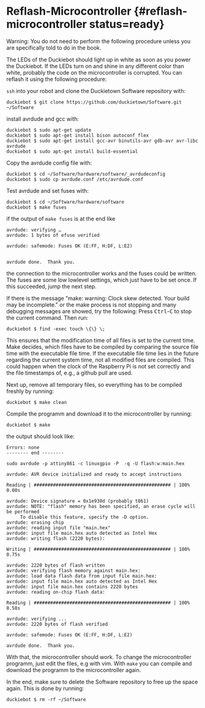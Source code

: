 # Reflash-Microcontroller {#reflash-microcontroller status=ready}

Warning: You do not need to perform the following procedure unless you are specifically told to do in the book.

The LEDs of the Duckiebot should light up in white as soon as you power the Duckiebot. If the LEDs turn on and shine in any different color than white, probably the code on the microcontroller is corrupted. You can reflash it using the following procedure:

`ssh` into your robot and clone the Duckietown Software repository with:

    duckiebot $ git clone https://github.com/duckietown/Software.git ~/Software

install avrdude and gcc with:

    duckiebot $ sudo apt-get update
    duckiebot $ sudo apt-get install bison autoconf flex
    duckiebot $ sudo apt-get install gcc-avr binutils-avr gdb-avr avr-libc avrdude
    duckiebot $ sudo apt-get install build-essential

Copy the avrdude config file with:

    duckiebot $ cd ~/Software/hardware/software/_avrdudeconfig
    duckiebot $ sudo cp avrdude.conf /etc/avrdude.conf

Test avrdude and set fuses with:

    duckiebot $ cd ~/Software/hardware/software
    duckiebot $ make fuses

if the output of `make fuses` is at the end like

    avrdude: verifying …
    avrdude: 1 bytes of efuse verified

    avrdude: safemode: Fuses OK (E:FF, H:DF, L:E2)


    avrdude done.  Thank you.

the connection to the microcontroller works and the fuses could be written. The fuses are some low lowlevel settings, which just have to be set once. If this succeeded, jump the next step.

If there is the message "make: warning: Clock skew detected. Your build may be incomplete." or the make process is not stopping and many debugging messages are showed, try the following:
Press <kbd>Ctrl</kbd>-<kbd>C</kbd> to stop the current command. Then run:

    duckiebot $ find -exec touch \{\} \;

This ensures that the modification time of all files is set to the current time. Make decides, which files have to be compiled by comparing the source file time with the executable file time. If the executable file time lies in the future regarding the current system time, not all modified files are compiled. This could happen when the clock of the Raspberry Pi is not set correctly and the file timestamps of, e.g., a github pull are used.

Next up, remove all temporary files, so everything has to be compiled freshly by running:

    duckiebot $ make clean

Compile the programm and download it to the microcontroller by running:

    duckiebot $ make

the output should look like:

    Errors: none
    -------- end --------

    sudo avrdude -p attiny861 -c linuxgpio -P  -q -U flash:w:main.hex

    avrdude: AVR device initialized and ready to accept instructions

    Reading | ################################################## | 100% 0.00s

    avrdude: Device signature = 0x1e930d (probably t861)
    avrdude: NOTE: "flash" memory has been specified, an erase cycle will be performed
         To disable this feature, specify the -D option.
    avrdude: erasing chip
    avrdude: reading input file "main.hex"
    avrdude: input file main.hex auto detected as Intel Hex
    avrdude: writing flash (2220 bytes):

    Writing | ################################################## | 100% 0.75s

    avrdude: 2220 bytes of flash written
    avrdude: verifying flash memory against main.hex:
    avrdude: load data flash data from input file main.hex:
    avrdude: input file main.hex auto detected as Intel Hex
    avrdude: input file main.hex contains 2220 bytes
    avrdude: reading on-chip flash data:

    Reading | ################################################## | 100% 0.58s

    avrdude: verifying ...
    avrdude: 2220 bytes of flash verified

    avrdude: safemode: Fuses OK (E:FF, H:DF, L:E2)

    avrdude done.  Thank you.

With that, the microcontroller should work. To change the microcontroller programm, just edit the files, e.g with vim. With `make` you can compile and download the programm to the microcontroller again.

In the end, make sure to delete the Software repository to free up the space again. This is done by running:

    duckiebot $ rm -rf ~/Software
